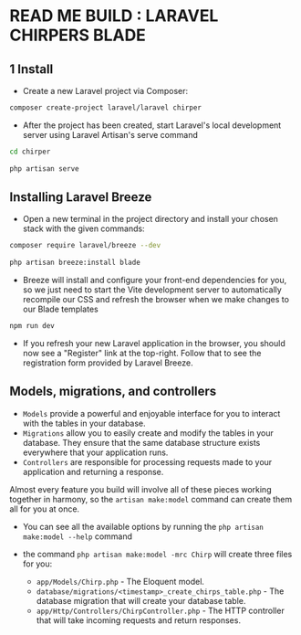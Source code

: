 # READ ME BUILD  : LARAVEL CHIRPERS BLADE

## 1 Install

- Create a new Laravel project via Composer:

```bash
composer create-project laravel/laravel chirper
```

- After the project has been created, start Laravel's local development server using Laravel Artisan's serve command

```bash
cd chirper
 
php artisan serve

```

## Installing Laravel Breeze

- Open a new terminal in the project directory and install your chosen stack with the given commands:

```bash
composer require laravel/breeze --dev
 
php artisan breeze:install blade
```

- Breeze will install and configure your front-end dependencies for you, so we just need to start the Vite development server to automatically recompile our CSS and refresh the browser when we make changes to our Blade templates

```bash
npm run dev
```

- If you refresh your new Laravel application in the browser, you should now see a "Register" link at the top-right. Follow that to see the registration form provided by Laravel Breeze.

## Models, migrations, and controllers

- `Models` provide a powerful and enjoyable interface for you to interact with the tables in your database.
- `Migrations` allow you to easily create and modify the tables in your database. They ensure that the same database structure exists everywhere that your application runs.
- `Controllers` are responsible for processing requests made to your application and returning a response.

Almost every feature you build will involve all of these pieces working together in harmony, so the `artisan make:model` command can create them all for you at once.

- You can see all the available options by running the `php artisan make:model --help` command

- the command `php artisan make:model -mrc Chirp`  will create three files for you:
  - `app/Models/Chirp.php` - The Eloquent model.
  - `database/migrations/<timestamp>_create_chirps_table.php` - The database migration that will create your database table.
  - `app/Http/Controllers/ChirpController.php` - The HTTP controller that will take incoming requests and return responses.
